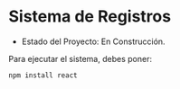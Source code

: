 <h1> Sistema de Registros</h1>

- Estado del Proyecto: En Construcción.

Para ejecutar el sistema, debes poner:

```npm install react```
